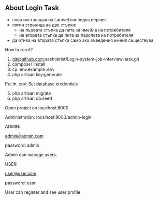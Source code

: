 
## About Login Task


- нова инсталация на Laravel последна версия
- логин страница на две стъпки:
    - на първата стъпка да пита за имейла на потребителя
    - на втората стъпка да пита за паролата на потребителя
- да отива на втората стъпка само ако въведения имейл съществува


How to run it?
1. git@github.com:sashokrist/Login-system-job-interview-task.git
2. composer install
3. cp .env.example .env
4. php artisan key:generate

Put in .env:
Set database credentials

5. php artisan migrate
6. php artisan db:seed

Open project on localhost:8000

Administration: localhost:8000/admin-login

 ADMIN: 
 
 admin@admin.com
 
 password: admin
 
 Admin can manage users.
 
 USER:
 
 user@user.com
 
 password: user
 
 User can register and see user profile.

